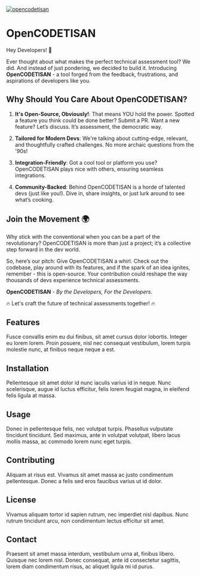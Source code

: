 [![opencodetisan](https://circleci.com/gh/opencodetisan/opencodetisan.svg?style=shield)](https://circleci.com/gh/opencodetisan/opencodetisan)

# OpenCODETISAN

Hey Developers! 🚀

Ever thought about what makes the perfect technical assessment tool? We did. And instead of just pondering, we decided to build it. Introducing **OpenCODETISAN** - a tool forged from the feedback, frustrations, and aspirations of developers like you.

## Why Should You Care About OpenCODETISAN?

1. **It's Open-Source, Obviously!**: That means YOU hold the power. Spotted a feature you think could be done better? Submit a PR. Want a new feature? Let’s discuss. It’s assessment, the democratic way.

2. **Tailored for Modern Devs**: We're talking about cutting-edge, relevant, and thoughtfully crafted challenges. No more archaic questions from the '90s!

3. **Integration-Friendly**: Got a cool tool or platform you use? OpenCODETISAN plays nice with others, ensuring seamless integrations.

4. **Community-Backed**: Behind OpenCODETISAN is a horde of talented devs (just like you!). Dive in, share insights, or just lurk around to see what’s cooking.

## Join the Movement 🌍

Why stick with the conventional when you can be a part of the revolutionary? OpenCODETISAN is more than just a project; it’s a collective step forward in the dev world.

So, here’s our pitch: Give OpenCODETISAN a whirl. Check out the codebase, play around with its features, and if the spark of an idea ignites, remember - this is open-source. Your contribution could reshape the way thousands of devs experience technical assessments.

**OpenCODETISAN** - _By the Developers, For the Developers_.

🔥 Let's craft the future of technical assessments together! 🔥


## Features

Fusce convallis enim eu dui finibus, sit amet cursus dolor lobortis. Integer eu lorem lorem. Proin posuere, nisl nec consequat vestibulum, lorem turpis molestie nunc, at finibus neque neque a est.

## Installation

Pellentesque sit amet dolor id nunc iaculis varius id in neque. Nunc scelerisque, augue id luctus efficitur, felis lorem feugiat magna, in eleifend felis ligula at massa.

## Usage

Donec in pellentesque felis, nec volutpat turpis. Phasellus vulputate tincidunt tincidunt. Sed maximus, ante in volutpat volutpat, libero lacus mollis massa, ac commodo lorem nunc eget turpis.

## Contributing

Aliquam at risus est. Vivamus sit amet massa ac justo condimentum pellentesque. Donec a felis sed eros faucibus varius ut id dolor.

## License

Vivamus aliquam tortor id sapien rutrum, nec imperdiet nisl dapibus. Nunc rutrum tincidunt arcu, non condimentum lectus efficitur sit amet.

## Contact

Praesent sit amet massa interdum, vestibulum urna at, finibus libero. Quisque nec lorem nisl. Donec consequat, ante id consectetur sagittis, lorem diam condimentum risus, ac aliquet ligula mi id purus.
